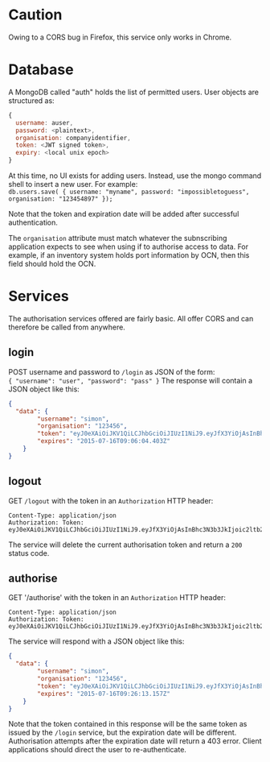 # Caution
Owing to a CORS bug in Firefox, this service only works in Chrome.

# Database

A MongoDB called "auth" holds the list of permitted users. User objects are structured as:
```js
{
  username: auser,
  password: <plaintext>,
  organisation: companyidentifier,
  token: <JWT signed token>,
  expiry: <local unix epoch>
}
```
At this time, no UI exists for adding users. Instead, use the mongo command shell to insert a new user. For example:  
`
db.users.save( { username: "myname", password: "impossibletoguess", organisation: "123454897" });
`  

Note that the token and expiration date will be added after successful authentication.

The `organisation` attribute must match whatever the subnscribing application expects to see when using if to authorise access to data. For example, if an inventory system holds port information by OCN, then this field should hold the OCN.

# Services
The authorisation services offered are fairly basic. All offer CORS and can therefore be called from anywhere.

## login
POST username and password to `/login` as JSON of the form:  
`
{ "username": "user", "password": "pass" }
`
The response will contain a JSON object like this:
```json
{
  "data": {
        "username": "simon",
        "organisation": "123456",
        "token": "eyJ0eXAiOiJKV1QiLCJhbGciOiJIUzI1NiJ9.eyJfX3YiOjAsInBhc3N3b3JkIjoic2wefdsoiuCJlbWFpbCI6",
        "expires": "2015-07-16T09:06:04.403Z"
    }
}

```
## logout
GET `/logout` with the token in an `Authorization` HTTP header:

```HTTP
Content-Type: application/json  
Authorization: Token: eyJ0eXAiOiJKV1QiLCJhbGciOiJIUzI1NiJ9.eyJfX3YiOjAsInBhc3N3b3JkIjoic2ltb24iLCJlbWFpbCI6
```
The service will delete the current authorisation token and return a `200` status code.

## authorise
GET '/authorise' with the token in an `Authorization` HTTP header:

```HTTP
Content-Type: application/json  
Authorization: Token: eyJ0eXAiOiJKV1QiLCJhbGciOiJIUzI1NiJ9.eyJfX3YiOjAsInBhc3N3b3JkIjoic2ltb24iLCJlbWFpbCI6
```

The service will respond with a JSON object like this:
```json
{
  "data": {
        "username": "simon",
        "organisation": "123456",
        "token": "eyJ0eXAiOiJKV1QiLCJhbGciOiJIUzI1NiJ9.eyJfX3YiOjAsInBhc3N3b3JkIjoic2wefdsoiuCJlbWFpbCI6",
        "expires": "2015-07-16T09:26:13.157Z"
    }
}

```

Note that the token contained in this response will be the same token as issued by the `/login` service, but the expiration date will be different. Authorisation attempts after the expiration date will return a 403 error. Client applications should direct the user to re-authenticate.

